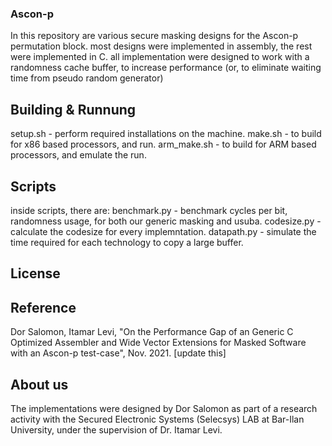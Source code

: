 ### Ascon-p
In this repository are various secure masking designs for the Ascon-p permutation block. most designs were implemented in assembly, the rest were implemented in C.
all implementation were designed to work with a randomness cache buffer, to increase performance (or, to eliminate waiting time from pseudo random generator)
## Building & Runnung
setup.sh - perform required installations on the machine.
make.sh - to build for x86 based processors, and run.
arm_make.sh - to build for ARM based processors, and emulate the run.
## Scripts
inside scripts, there are:
benchmark.py - benchmark cycles per bit, randomness usage, for both our generic masking and usuba.
codesize.py - calculate the codesize for every implemntation.
datapath.py - simulate the time required for each technology to copy a large buffer.
## License

## Reference
Dor Salomon, Itamar Levi, "On the Performance Gap of an Generic C Optimized Assembler and Wide Vector Extensions for Masked Software with an Ascon-p test-case", Nov. 2021. [update this]
## About us
The implementations were designed by Dor Salomon as part of a research activity with the Secured Electronic Systems (Selecsys) LAB at Bar-Ilan University, under the supervision of Dr. Itamar Levi.

